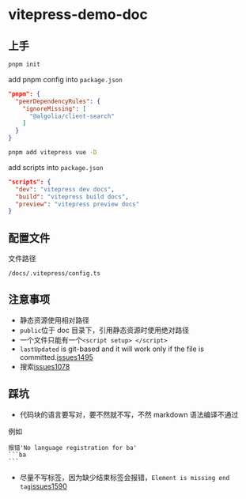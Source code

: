 # vitepress-demo-doc

## 上手

```bash
pnpm init
```

add pnpm config into `package.json`

```json
"pnpm": {
  "peerDependencyRules": {
    "ignoreMissing": [
      "@algolia/client-search"
    ]
  }
}
```

```bash
pnpm add vitepress vue -D
```

add scripts into `package.json`

```json
"scripts": {
  "dev": "vitepress dev docs",
  "build": "vitepress build docs",
  "preview": "vitepress preview docs"
}
```

## 配置文件

文件路径

```
/docs/.vitepress/config.ts
```

## 注意事项

- 静态资源使用相对路径
- `public`位于 doc 目录下，引用静态资源时使用绝对路径
- 一个文件只能有一个`<script setup> </script>`
- `lastUpdated` is git-based and it will work only if the file is committed.[issues1495](https://github.com/vuejs/vitepress/issues/1495)
- 搜索[issues1078](https://github.com/vuejs/vitepress/issues/1078)

## 踩坑

- 代码块的语言要写对，要不然就不写，不然 markdown 语法编译不通过

例如

````
报错'No language registration for ba'
```ba
```
````

- 尽量不写标签，因为缺少结束标签会报错，`Element is missing end tag`[issues1590](https://github.com/vuejs/vitepress/issues/1590)

